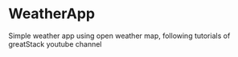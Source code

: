# WeatherApp
Simple weather app using open weather map, following tutorials of greatStack youtube channel
